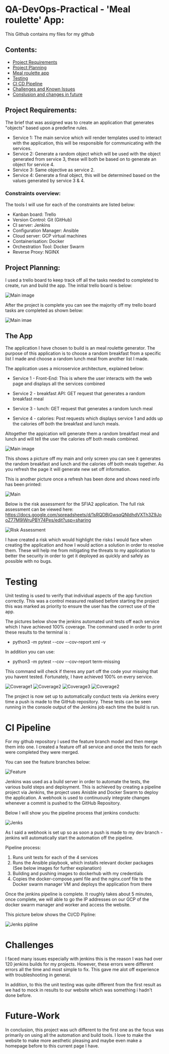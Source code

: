 # QA-DevOps-Practical - 'Meal roulette' App:  
This Github contains my files for my github

## Contents:
* [Project Requirements](#Project-Requirements)
* [Project Planning](#Project-Planning)
* [Meal roulette app](#The-App)
* [Testing](#Testing)
* [CI CD Pipeline](#CI-CD-Pipeline)
* [Challenges and Known Issues](#Challenges)
* [Conslusion and changes in future ](#Future-Work)

## Project Requirements:

The brief that was assigned was to create an application that generates "objects" based upon a predefine rules.
* Service 1: The main service which will render templates used to interact with the application, this will be responsible for communicating with the services.
* Service 2: Generate a random object which will be used with the object generated from service 3, these will both be based on to generate an object for service 4.
* Service 3: Same objective as service 2.
* Service 4: Generate a final object, this will be determined based on the values generated by service 3 & 4.

### Constraints overview:
The tools I will use for each of the constraints are listed below:

* Kanban board: Trello
* Version Control: Git (GitHub) 
* CI server: Jenkins
* Configuration Manager: Ansible
* Cloud server: GCP virtual machines
* Containerisation: Docker
* Orchestration Tool: Docker Swarm
* Reverse Proxy: NGINX

## Project Planning:  
I used a trello board to keep track off all the tasks needed to completed to create, run and build the app. The initial trello board is below:

![Main image](https://github.com/Abdulbutt786/QA-project2/blob/e0f4ece369de1bb9e03012b6e83b2828d80d9220/images/trellostart.png)

After the project is complete you can see the majority off my trello board tasks are completed as shown below:

![Main imae](https://github.com/Abdulbutt786/QA-project2/blob/e0f4ece369de1bb9e03012b6e83b2828d80d9220/images/trello%20end.png)


## The App
The application I have chosen to build is an meal roulette generator.
The purpose of this application is to choose a random breakfast from a specific list I made and choose a random lunch meal from another list I made.
  
The application uses a microservice architecture, explained below:
* Service 1 - Front-End: This is where the user interacts with the web page and displays all the services combined

* Service 2 - breakfast API: GET request that generates a random breakfast meal

* Service 3 - lunch: GET request that generates a random lunch meal

* Service 4 - calories: Post requests which displays service 1 and adds up the calories off both the breakfast and lunch meals.

Altogether the appication will generate them a random breakfast meal and lunch and will tell the user the calories off both meals combined. 

![Main image](https://github.com/Abdulbutt786/QA-project2/blob/e107eab3bfc11741f5756231888dee417807a04d/images/Mainpage2.png)

This shows a picture off my main and only screen you can see it generates the random breakfast and lunch and the calories off both meals together. As you refresh the page it will generate new set off information. 

This is another picture once a refresh has been done and shows need info has been printed: 

![Main](https://github.com/Abdulbutt786/QA-project2/blob/6a4e281a39b12e2baaa21d0b1dc698c5bb4cf040/images/Mainpage.png)



Below is the risk assessment for the SFIA2 application. The full risk assessment can be viewed here: https://docs.google.com/spreadsheets/d/1sRQDBjGwsqQNldhdVXTh3Z9JooZ77M9lWruPBY74Pes/edit?usp=sharing

![Risk Assessment](https://github.com/Abdulbutt786/QA-project2/blob/81eafc86dad3959b2da915704978bc61e320a81f/images/risk%20assesment.png)

I have created a risk which would highlight the risks I would face when creating the application and how I would action a solution in order to resolve them. These will help me from mitigating the threats to my application to better the security in order to get it deployed as quickly and safely as possible with no bugs.

# Testing

Unit testing is used to verify that individual aspects of the app function correctly. This was a control measured realised before starting the project this was marked as priority to ensure the user has the correct use of the app.

The pictures below show the jenkins automated unit tests off each service which I have achieved 100% coverage. The command used in order to print these results to the terminal is : 

* python3 -m pytest --cov --cov-report xml -v

In addition you can use:

* python3 -m pytest --cov --cov-report term-missing

This command will check if theres any part off the code your missing that you havent tested. Fortunately, I have achieved 100% on every service.



![Coverage1](https://github.com/Abdulbutt786/QA-project2/blob/81eafc86dad3959b2da915704978bc61e320a81f/images/service1.png)
![Coverage2](https://github.com/Abdulbutt786/QA-project2/blob/81eafc86dad3959b2da915704978bc61e320a81f/images/serrvice2.png)
![Coverage3](https://github.com/Abdulbutt786/QA-project2/blob/81eafc86dad3959b2da915704978bc61e320a81f/images/service3.png)
![Coverage2](https://github.com/Abdulbutt786/QA-project2/blob/81eafc86dad3959b2da915704978bc61e320a81f/images/service4.png)

The project is now set up to automatically conduct tests via Jenkins every time a push is made to the GitHub repository. These tests can be seen running in the console output of the Jenkins job each time the build is run.

# CI Pipeline

For my github repository I used the feature branch model and then merge them into one. I created a feature off all service and once the tests for each were completed they were merged. 

You can see the feature branches below:

![Feature](https://github.com/Abdulbutt786/QA-project2/blob/19bbc1c07d0204afbc3602b0fa29685fffb880b3/images/Branches.png)

Jenkins was used as a build server in order to automate the tests, the various build steps and deployment. This is achieved by creating a pipeline project via Jenkins, the project uses Anisble and Docker Swarm to deploy the application. A webhook is used to continuously integrate changes whenever a commit is pushed to the GitHub Repository.  

Below I will show you the pipeline process that jenkins conducts: 

![Jenks](https://github.com/Abdulbutt786/QA-project2/blob/19bbc1c07d0204afbc3602b0fa29685fffb880b3/images/Jenkins%20build.png)

As I said a webhook is set up so as soon a push is made to my dev branch - jenkins will automatically start the automation off the pipeline.

Pipeline process:

1. Runs unit tests for each of the 4 services
2. Runs the Ansible playbook, which installs relevant docker packages (See below images for further explanation)
3. Building and pushing images to dockerhub with my credentials
4. Copies the docker-compose.yaml file and the nginx.conf file to the Docker swarm manager VM and deploys the application from there

Once the jenkins pipeline is complete. It roughly takes about 5 minutes, once complete, we will able to go the IP addresses on our GCP of the docker swarm manager and worker and access the website. 

This picture below shows the CI/CD Pipline:

![Jenks pipline](https://github.com/Abdulbutt786/QA-project2/blob/19bbc1c07d0204afbc3602b0fa29685fffb880b3/images/Pipline.png)

# Challenges

I faced many issues especially with jenkins this is the reason I was had over 120 jenkins builds for my projects. However, these errors were different errors all the time and most simple to fix. This gave me alot off experience with troubleshooting in general. 

In addition, to this the unit testing was quite different from the first result as we had to mock in results to our website which was something i hadn't done before. 

# Future-Work

In conclusion, this project was uch different to the first one as the focus was primarily on using all the automation and build tools. I love to make the website to make more aesthetic pleasing and maybe even make a homepage before to this current page I have. 